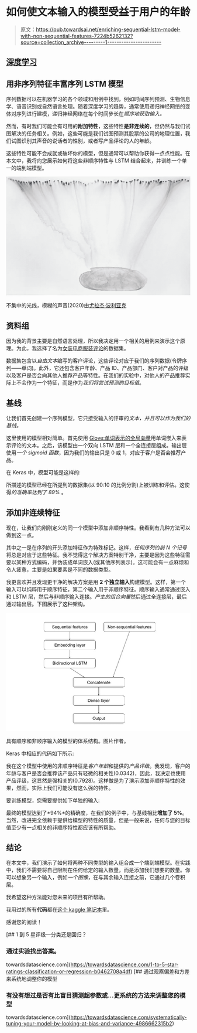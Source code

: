 # 如何使文本输入的模型受益于用户的年龄

> 原文：<https://pub.towardsai.net/enriching-sequential-lstm-model-with-non-sequential-features-7224b5262132?source=collection_archive---------1----------------------->

## [深度学习](https://towardsai.net/p/category/machine-learning/deep-learning)

## **用非序列特征丰富序列 LSTM 模型**

序列数据可以在机器学习的各个领域和用例中找到，例如时间序列预测、生物信息学、语音识别或自然语言处理。随着深度学习的趋势，通常使用递归神经网络的变体对序列进行建模，递归神经网络在每个时间步长在*顺序地获取输入。*

然而，有时我们可能会有可用的**附加特性**，这些特性**是非连续的**，但仍然与我们试图解决的任务相关。例如，这些可能是我们试图预测其股票的公司的地理位置，我们试图识别其声音的说话者的性别，或者写产品评论的人的年龄。

这些特性可能不会成就或破坏你的模型，但是通常可以帮助你获得一点点性能。在本文中，我将向您展示如何将这些非顺序特性与 LSTM 结合起来，并训练一个单一的端到端模型。

![](img/99f0dc3f8d45b57439ea6fe0c3bb261a.png)

不集中的光线，模糊的声音(2020)由[尤拉杰·波利亚克](http://www.jurajpoliak.sk)

## 资料组

因为我的背景主要是自然语言处理，所以我决定用一个相关的用例来演示这个原理。为此，我选择了名为[女装电商服装评论](https://www.kaggle.com/nicapotato/womens-ecommerce-clothing-reviews)的数据集。

数据集包含以*自由文本*编写的客户评论，这些评论对应于我们的序列数据(令牌序列——单词)。此外，它还包含客户年龄、产品 ID、产品部门、客户对产品的评级以及客户是否会向其他人推荐产品等特性。在我们的实验中，对他人的产品推荐实际上不会作为一个特征，而是作为*我们将尝试预测的目标值*。

## 基线

让我们首先创建一个序列模型，它只接受输入的评审的*文本，并且可以作为我们的基线。*

这里使用的模型相对简单。首先使用 [Glove:单词表示的全局向量](https://nlp.stanford.edu/projects/glove/)用单词嵌入来表示评论的文本。之后，该模型由一个双向 LSTM 层和一个全连接层组成。输出层使用*一个 sigmoid 函数*，因为我们的输出只是 0 或 1，对应于客户是否会推荐产品。

在 Keras 中，模型可能是这样的:

所描述的模型已经在所提到的数据集(以 90:10 的比例分割)上被训练和评估。这使得*的准确率达到了 89%* 。

## 添加非连续特征

现在，让我们向刚刚定义的同一个模型中添加非顺序特性。我看到有几种方法可以做到这一点。

其中之一是在序列的开头添加特征作为特殊标记。这样，*任何序列的前 N 个记号*将总是对应于这些特征。我不觉得这个解决方案特别干净，主要是因为这些特征需要以某种方式编码，并伪装成单词嵌入(或其他序列表示)。这可能会有一点麻烦和令人疲惫，主要是如果要素是不同的数据类型。

我更喜欢并且发现更干净的解决方案是用 **2 个独立输入**构建模型。这样，第一个输入可以纯粹用于顺序特征，第二个输入用于非顺序特征。顺序输入通常通过嵌入和 LSTM 层，然后与非顺序输入连接。*产生的组合向量*然后通过全连接层，最后通过输出层。下图展示了这种架构。

![](img/34e482ad698009484c080579e47a539d.png)

具有顺序和非顺序输入的模型的体系结构。图片作者。

Keras 中相应的代码如下所示:

我在这个模型中使用的非顺序特征是*客户年龄*和提供的*产品评级*。我发现，客户的年龄与客户是否会推荐该产品只有轻微的相关性(0.0342)，因此，我决定也使用产品评级，这显然是强相关的(0.7928)。这样做是为了演示添加非顺序特性的效果，然而，实际上我们可能没有这么强的特性。

要训练模型，您需要提供如下单独的输入:

最终的模型达到了*94%*的精确度，在我们的例子中，与基线相比**增加了 5%**。当然，改进完全依赖于提供给模型的特性的质量，但是一般来说，任何与您的目标值至少有一点相关的非顺序特性都应该有所帮助。

## 结论

在本文中，我们演示了如何将两种不同类型的输入组合成一个端到端模型。在实践中，我们不需要将自己限制在任何给定的输入数量，而是添加我们想要的数量。你可以想象另一个输入，例如*一个图像*，在与其余输入连接之前，它通过几个卷积层。

我希望这种方法能对您未来的项目有所帮助。

我用过的所有**代码**都在[这个 kaggle 笔记本](https://www.kaggle.com/sebastianpoliak/sequential-model-with-non-sequential-features)里。

感谢您的阅读！

[](https://towardsdatascience.com/1-to-5-star-ratings-classification-or-regression-b0462708a4df) [## 1 到 5 星评级—分类还是回归？

### 通过实验找出答案。

towardsdatascience.com](https://towardsdatascience.com/1-to-5-star-ratings-classification-or-regression-b0462708a4df) [](https://towardsdatascience.com/systematically-tuning-your-model-by-looking-at-bias-and-variance-4986662315b2) [## 通过观察偏差和方差来系统地调整你的模型

### 有没有想过是否有比盲目猜测超参数或…更系统的方法来调整您的模型

towardsdatascience.com](https://towardsdatascience.com/systematically-tuning-your-model-by-looking-at-bias-and-variance-4986662315b2)